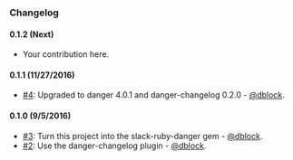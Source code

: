 ### Changelog

#### 0.1.2 (Next)

* Your contribution here.

#### 0.1.1 (11/27/2016)

* [#4](https://github.com/slack-ruby/danger/pull/4): Upgraded to danger 4.0.1 and danger-changelog 0.2.0 - [@dblock](https://github.com/dblock).

#### 0.1.0 (9/5/2016)

* [#3](https://github.com/slack-ruby/danger/pull/3): Turn this project into the slack-ruby-danger gem - [@dblock](https://github.com/dblock).
* [#2](https://github.com/slack-ruby/danger/pull/2): Use the danger-changelog plugin - [@dblock](https://github.com/dblock).
